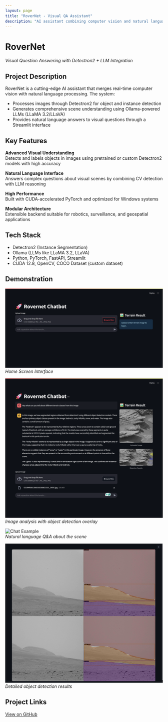 ```yaml
---
layout: page
title: "RoverNet - Visual QA Assistant"
description: "AI assistant combining computer vision and natural language processing"
---
```


# RoverNet  
*Visual Question Answering with Detectron2 + LLM Integration*

## Project Description

RoverNet is a cutting-edge AI assistant that merges real-time computer vision with natural language processing. The system:

- Processes images through Detectron2 for object and instance detection
- Generates comprehensive scene understanding using Ollama-powered LLMs (LLaMA 3.2/LLaVA)
- Provides natural language answers to visual questions through a Streamlit interface

## Key Features

**Advanced Visual Understanding**  
Detects and labels objects in images using pretrained or custom Detectron2 models with high accuracy

**Natural Language Interface**  
Answers complex questions about visual scenes by combining CV detection with LLM reasoning

**High Performance**  
Built with CUDA-accelerated PyTorch and optimized for Windows systems

**Modular Architecture**  
Extensible backend suitable for robotics, surveillance, and geospatial applications

## Tech Stack

- Detectron2 (Instance Segmentation)
- Ollama (LLMs like LLaMA 3.2, LLaVA)
- Python, PyTorch, FastAPI, Streamlit
- CUDA 12.8, OpenCV, COCO Dataset (custom dataset)

## Demonstration

![Home Screen](/personal/project1/images/initial_screen.png)  
*Home Screen Interface*

![Image Analysis](/personal/project1/images/results.png)  
*Image analysis with object detection overlay*

![Chat Example](/personal/project1/images/results2.png)  
*Natural language Q&A about the scene*

![Detection Output](/personal/project1/images/detection_result.png)  
*Detailed object detection results*

## Project Links

[View on GitHub](https://github.com/jhanvizala230/Rovernet-chatbot)